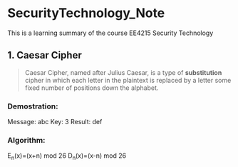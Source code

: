 # SecurityTechnology_Note
This is a learning summary of the course EE4215 Security Technology

## 1. Caesar Cipher
> Caesar Cipher, named after Julius Caesar, is a type of **substitution** cipher in which each letter in the plaintext is replaced by a letter some fixed number of positions down the alphabet.
### Demostration:
Message: abc
Key: 3
Result: def

### Algorithm:
E<sub>n</sub>(x)=(x+n) mod 26
D<sub>n</sub>(x)=(x-n) mod 26
